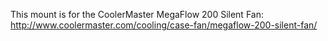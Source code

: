 This mount is for the CoolerMaster MegaFlow 200 Silent Fan: http://www.coolermaster.com/cooling/case-fan/megaflow-200-silent-fan/
